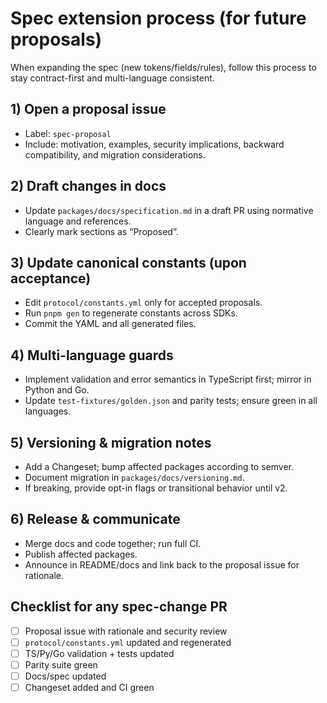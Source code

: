 # Spec extension process (for future proposals)

When expanding the spec (new tokens/fields/rules), follow this process to stay contract-first and multi-language consistent.

## 1) Open a proposal issue
- Label: `spec-proposal`
- Include: motivation, examples, security implications, backward compatibility, and migration considerations.

## 2) Draft changes in docs
- Update `packages/docs/specification.md` in a draft PR using normative language and references.
- Clearly mark sections as “Proposed”.

## 3) Update canonical constants (upon acceptance)
- Edit `protocol/constants.yml` only for accepted proposals.
- Run `pnpm gen` to regenerate constants across SDKs.
- Commit the YAML and all generated files.

## 4) Multi-language guards
- Implement validation and error semantics in TypeScript first; mirror in Python and Go.
- Update `test-fixtures/golden.json` and parity tests; ensure green in all languages.

## 5) Versioning & migration notes
- Add a Changeset; bump affected packages according to semver.
- Document migration in `packages/docs/versioning.md`.
- If breaking, provide opt-in flags or transitional behavior until v2.

## 6) Release & communicate
- Merge docs and code together; run full CI.
- Publish affected packages.
- Announce in README/docs and link back to the proposal issue for rationale.

## Checklist for any spec-change PR
- [ ] Proposal issue with rationale and security review
- [ ] `protocol/constants.yml` updated and regenerated
- [ ] TS/Py/Go validation + tests updated
- [ ] Parity suite green
- [ ] Docs/spec updated
- [ ] Changeset added and CI green
